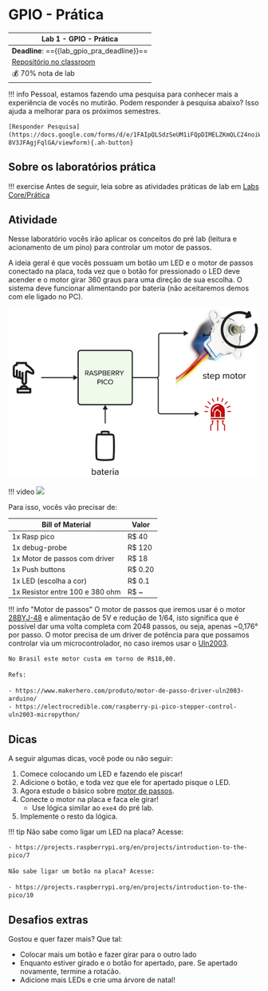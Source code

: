 # GPIO - Prática

| Lab 1 - GPIO - Prática                                 |
|--------------------------------------------------------|
| **Deadline**: =={{lab_gpio_pra_deadline}}==            |
| [Repositório no classroom]({{lab_gpio_pra_classroom}}) |
| 💰 70% nota de lab                                     |

!!! info
    Pessoal, estamos fazendo uma pesquisa para conhecer mais a experiência de vocês no mutirão. Podem responder à pesquisa abaixo? Isso ajuda a melhorar para os próximos semestres.

    [Responder Pesquisa](https://docs.google.com/forms/d/e/1FAIpQLSdzSeUM1iFQpDIMELZKmQLC24noiWwkfSSv-8V3JFAgjFqlGA/viewform){.ah-button}

## Sobre os laboratórios prática

!!! exercise
    Antes de seguir, leia sobre as atividades práticas de lab em  [Labs Core/Prática](/site/labs/pra-lab/)

## Atividade

Nesse laboratório vocês irão aplicar os conceitos do pré lab (leitura e acionamento de um pino) para controlar um motor de passos. 

A ideia geral é que vocês possuam um botão um LED e o motor de passos conectado na placa, toda vez que o botão for pressionado o LED deve acender e o motor girar 360 graus para uma direção de sua escolha. O sistema deve funcionar alimentando por bateria (não aceitaremos demos com ele ligado no PC).

![](imgs/lab-gpio-diagrama.png)


!!! video
    ![](https://youtu.be/xx529vCDUPM)

Para isso, vocês vão precisar de:

| Bill of Material                | Valor   |
|---------------------------------|---------|
| 1x Rasp pico                    | R$ 40   |
| 1x debug-probe                  | R$ 120  |
| 1x Motor de passos com driver   | R$ 18   |
| 1x Push buttons                 | R$ 0.20 |
| 1x LED (escolha a cor)          | R$ 0.1  |
| 1x Resistor entre 100 e 380 ohm | R$ ~    |

!!! info "Motor de passos"
    O motor de passos que iremos usar é o motor [28BYJ-48](https://www.makerhero.com/img/files/download/Datasheet_28BYJ-48.pdf) e alimentação de 5V e redução de 1/64, isto significa que é possível dar uma volta completa com 2048 passos, ou seja, apenas ~0,176° por passo. O motor precisa de um driver de potência para que possamos controlar via um microcontrolador, no caso iremos usar o [Uln2003](https://www.makerhero.com/img/files/download/ULN2003A-Datasheet.pdf).
    
    No Brasil este motor custa em torno de R$18,00.
    
    Refs:
 
    - https://www.makerhero.com/produto/motor-de-passo-driver-uln2003-arduino/
    - https://electrocredible.com/raspberry-pi-pico-stepper-control-uln2003-micropython/

## Dicas

A seguir algumas dicas, você pode ou não seguir:

1. Comece colocando um LED e fazendo ele piscar!
1. Adicione o botão, e toda vez que ele for apertado pisque o LED.
1. Agora estude o básico sobre [motor de passos](https://howtomechatronics.com/tutorials/arduino/stepper-motors-and-arduino-the-ultimate-guide/).
1. Conecte o motor na placa e faca ele girar!
    - Use lógica similar ao `exe4` do pré lab.
1. Implemente o resto da lógica.

!!! tip
    Não sabe como ligar um LED na placa? Acesse:
    
    - https://projects.raspberrypi.org/en/projects/introduction-to-the-pico/7
    
    Não sabe ligar um botão na placa? Acesse:
    
    - https://projects.raspberrypi.org/en/projects/introduction-to-the-pico/10

## Desafios extras

Gostou e quer fazer mais? Que tal:

- Colocar mais um botão e fazer girar para o outro lado
- Enquanto estiver girado e o botão for apertado, pare. Se apertado novamente, termine a rotaćão.
- Adicione mais LEDs e crie uma árvore de natal! 
